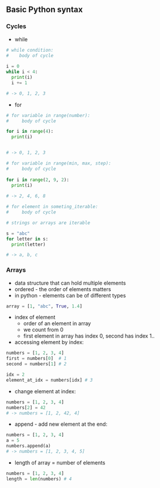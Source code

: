 ## Basic Python syntax

### Cycles
- while
``` python
# while condition:
#    body of cycle
 
i = 0
while i < 4:
  print(i)
  i += 1

# -> 0, 1, 2, 3
```

- for
``` python
# for variable in range(number):
#     body of cycle

for i in range(4):
  print(i)


# -> 0, 1, 2, 3

# for variable in range(min, max, step):
#     body of cycle
  
for i in range(2, 9, 2):
  print(i)
  
# -> 2, 4, 6, 8

# for element in someting_iterable:
#     body of cycle

# strings or arrays are iterable

s = "abc"
for letter in s:
  print(letter)

# -> a, b, c
```

### Arrays
- data structure that can hold multiple elements
- ordered - the order of elements matters
- in python - elements can be of different types

``` python
array = [1, "abc", True, 1.4]
```
- index of element 
  - order of an element in array
  - we count from 0
  - first element in array has index 0, second has index 1..
- accessing element by index:
``` python 
numbers = [1, 2, 3, 4]
first = numbers[0]  # 1
second = numbers[1] # 2

idx = 2
element_at_idx = numbers[idx] # 3
```
- change element at index:
``` python
numbers = [1, 2, 3, 4]
numbers[2] = 42 
# -> numbers = [1, 2, 42, 4]
```
- append - add new element at the end:
``` python 
numbers = [1, 2, 3, 4]
a = 5
numbers.append(a)
# -> numbers = [1, 2, 3, 4, 5]
```
- length of array = number of elements
``` python
numbers = [1, 2, 3, 4]
length = len(numbers) # 4
```
